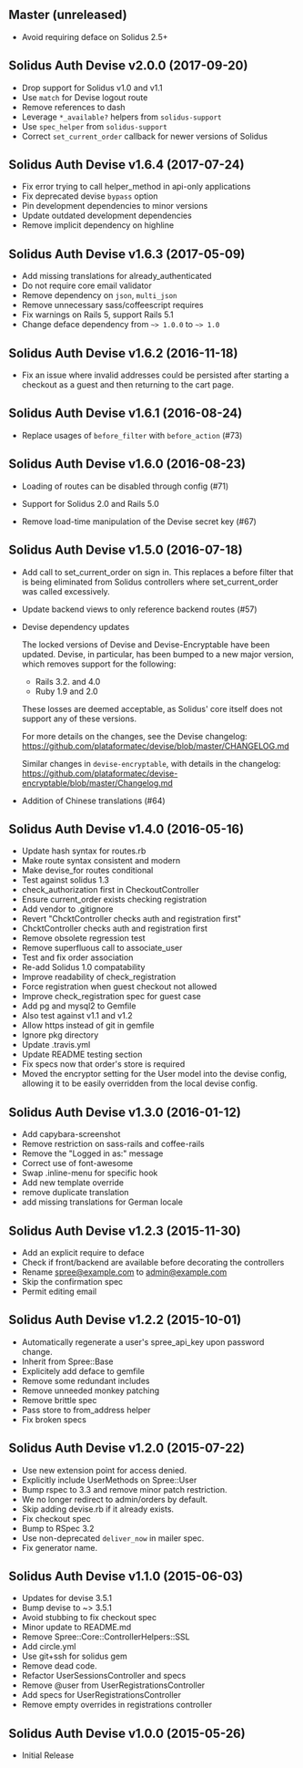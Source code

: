 ## Master (unreleased)

* Avoid requiring deface on Solidus 2.5+

## Solidus Auth Devise v2.0.0 (2017-09-20)

* Drop support for Solidus v1.0 and v1.1
* Use `match` for Devise logout route
* Remove references to dash
* Leverage `*_available?` helpers from `solidus-support`
* Use `spec_helper` from `solidus-support`
* Correct `set_current_order` callback for newer versions of Solidus

## Solidus Auth Devise v1.6.4 (2017-07-24)

* Fix error trying to call helper_method in api-only applications
* Fix deprecated devise `bypass` option
* Pin development dependencies to minor versions
* Update outdated development dependencies
* Remove implicit dependency on highline

## Solidus Auth Devise v1.6.3 (2017-05-09)

* Add missing translations for already_authenticated
* Do not require core email validator
* Remove dependency on `json`, `multi_json`
* Remove unnecessary sass/coffeescript requires
* Fix warnings on Rails 5, support Rails 5.1
* Change deface dependency from `~> 1.0.0` to `~> 1.0`

## Solidus Auth Devise v1.6.2 (2016-11-18)

* Fix an issue where invalid addresses could be persisted after starting a
  checkout as a guest and then returning to the cart page.

## Solidus Auth Devise v1.6.1 (2016-08-24)

* Replace usages of `before_filter` with `before_action` (#73)

## Solidus Auth Devise v1.6.0 (2016-08-23)

* Loading of routes can be disabled through config (#71)

* Support for Solidus 2.0 and Rails 5.0

* Remove load-time manipulation of the Devise secret key (#67)

## Solidus Auth Devise v1.5.0 (2016-07-18)

* Add call to set_current_order on sign in. This replaces a before filter that
  is being eliminated from Solidus controllers where set_current_order was
  called excessively.

* Update backend views to only reference backend routes (#57)

* Devise dependency updates

  The locked versions of Devise and Devise-Encryptable have been updated.
  Devise, in particular, has been bumped to a new major version, which removes
  support for the following:

  - Rails 3.2. and 4.0
  - Ruby 1.9 and 2.0

  These losses are deemed acceptable, as Solidus' core itself does not
  support any of these versions.

  For more details on the changes, see the Devise changelog:
  https://github.com/plataformatec/devise/blob/master/CHANGELOG.md

  Similar changes in `devise-encryptable`, with details in the changelog:
  https://github.com/plataformatec/devise-encryptable/blob/master/Changelog.md

* Addition of Chinese translations (#64)

## Solidus Auth Devise v1.4.0 (2016-05-16)

* Update hash syntax for routes.rb
* Make route syntax consistent and modern
* Make devise_for routes conditional
* Test against solidus 1.3
* check_authorization first in CheckoutController
* Ensure current_order exists checking registration
* Add vendor to .gitignore
* Revert "ChcktController checks auth and registration first"
* ChcktController checks auth and registration first
* Remove obsolete regression test
* Remove superfluous call to associate_user
* Test and fix order association
* Re-add Solidus 1.0 compatability
* Improve readability of check_registration
* Force registration when guest checkout not allowed
* Improve check_registration spec for guest case
* Add pg and mysql2 to Gemfile
* Also test against v1.1 and v1.2
* Allow https instead of git in gemfile
* Ignore pkg directory
* Update .travis.yml
* Update README testing section
* Fix specs now that order's store is required
* Moved the encryptor setting for the User model into the devise config, allowing it to be easily overridden from the local devise config.

## Solidus Auth Devise v1.3.0 (2016-01-12)

* Add capybara-screenshot
* Remove restriction on sass-rails and coffee-rails
* Remove the "Logged in as:" message
* Correct use of font-awesome
* Swap .inline-menu for specific hook
* Add new template override
* remove duplicate translation
* add missing translations for German locale

## Solidus Auth Devise v1.2.3 (2015-11-30)

* Add an explicit require to deface
* Check if front/backend are available before decorating the controllers
* Rename spree@example.com to admin@example.com
* Skip the confirmation spec
* Permit editing email

## Solidus Auth Devise v1.2.2 (2015-10-01)

* Automatically regenerate a user's spree_api_key upon password change.
* Inherit from Spree::Base
* Explicitely add deface to gemfile
* Remove some redundant includes
* Remove unneeded monkey patching
* Remove brittle spec
* Pass store to from_address helper
* Fix broken specs

## Solidus Auth Devise v1.2.0 (2015-07-22)

* Use new extension point for access denied.
* Explicitly include UserMethods on Spree::User
* Bump rspec to 3.3 and remove minor patch restriction.
* We no longer redirect to admin/orders by default.
* Skip adding devise.rb if it already exists.
* Fix checkout spec
* Bump to RSpec 3.2
* Use non-deprecated `deliver_now` in mailer spec.
* Fix generator name.

## Solidus Auth Devise v1.1.0 (2015-06-03)

* Updates for devise 3.5.1
* Bump devise to ~> 3.5.1
* Avoid stubbing to fix checkout spec
* Minor update to README.md
* Remove Spree::Core::ControllerHelpers::SSL
* Add circle.yml
* Use git+ssh for solidus gem
* Remove dead code.
* Refactor UserSessionsController and specs
* Remove @user from UserRegistrationsController
* Add specs for UserRegistrationsController
* Remove empty overrides in registrations controller

## Solidus Auth Devise v1.0.0 (2015-05-26)

* Initial Release
